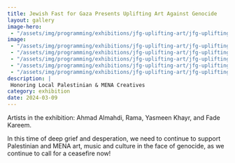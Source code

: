 ```yaml
---
title: Jewish Fast for Gaza Presents Uplifting Art Against Genocide
layout: gallery
image-hero:
 - "/assets/img/programming/exhibitions/jfg-uplifting-art/jfg-uplifting-art-hero.jpg"
image:
 - "/assets/img/programming/exhibitions/jfg-uplifting-art/jfg-uplifting-art-1x1.jpg"
 - "/assets/img/programming/exhibitions/jfg-uplifting-art/jfg-uplifting-art-01.jpg"
 - "/assets/img/programming/exhibitions/jfg-uplifting-art/jfg-uplifting-art-02.jpg"
 - "/assets/img/programming/exhibitions/jfg-uplifting-art/jfg-uplifting-art-03.jpg"
 - "/assets/img/programming/exhibitions/jfg-uplifting-art/jfg-uplifting-art-flyer.jpg"
description: |
 Honoring Local Palestinian & MENA Creatives
category: exhibition
date: 2024-03-09
---
```

Artists in the exhibition: Ahmad Almahdi, Rama, Yasmeen Khayr, and Fade Kareem.

In this time of deep grief and desperation, we need to continue to support Palestinian and MENA art, music and culture in the face of genocide, as we continue to call for a ceasefire now!
